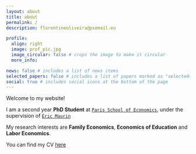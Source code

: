 ```yaml
---
layout: about
title: about
permalink: /
description: florentineoliveira@psemail.eu

profile:
  align: right
  image: prof_pic.jpg
  image_circular: false # crops the image to make it circular
  more_info:

news: false # includes a list of news items
selected_papers: false # includes a list of papers marked as "selected={true}"
social: true # includes social icons at the bottom of the page
---
```

Welcome to my website!

I am a second year **PhD Student** at <a href="https://www.parisschoolofeconomics.eu/fr/" target="_blank">`Paris School of Economics`</a>, under the supervision of <a href="https://www.parisschoolofeconomics.eu/fr/maurin-eric/" target="_blank">`Éric Maurin`</a>

My research interests are **Family Economics**, **Economics of Education** and **Labor Economics**.

You can find my CV <a href="assets/pdf/cv.pdf" target="_blank">here</a>
